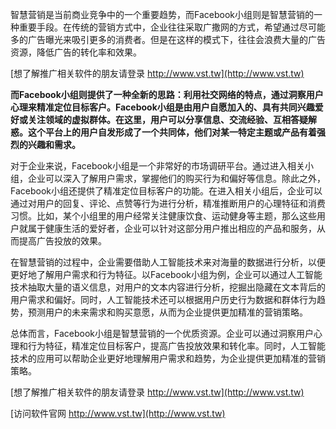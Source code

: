 智慧营销是当前商业竞争中的一个重要趋势，而Facebook小组则是智慧营销的一种重要手段。在传统的营销方式中，企业往往采取广撒网的方式，希望通过尽可能多的广告曝光来吸引更多的消费者。但是在这样的模式下，往往会浪费大量的广告资源，降低广告的转化率和效果。

[想了解推广相关软件的朋友请登录 http://www.vst.tw](http://www.vst.tw)

**而Facebook小组则提供了一种全新的思路：利用社交网络的特点，通过洞察用户心理来精准定位目标客户。Facebook小组是由用户自愿加入的、具有共同兴趣爱好或关注领域的虚拟群体。在这里，用户可以分享信息、交流经验、互相答疑解惑。这个平台上的用户自发形成了一个共同体，他们对某一特定主题或产品有着强烈的兴趣和需求。**

对于企业来说，Facebook小组是一个非常好的市场调研平台。通过进入相关小组，企业可以深入了解用户需求，掌握他们的购买行为和偏好等信息。除此之外，Facebook小组还提供了精准定位目标客户的功能。在进入相关小组后，企业可以通过对用户的回复、评论、点赞等行为进行分析，精准推断用户的心理特征和消费习惯。比如，某个小组里的用户经常关注健康饮食、运动健身等主题，那么这些用户就属于健康生活的爱好者，企业可以针对这部分用户推出相应的产品和服务，从而提高广告投放的效果。

在智慧营销的过程中，企业需要借助人工智能技术来对海量的数据进行分析，以便更好地了解用户需求和行为特征。以Facebook小组为例，企业可以通过人工智能技术抽取大量的语义信息，对用户的文本内容进行分析，挖掘出隐藏在文本背后的用户需求和偏好。同时，人工智能技术还可以根据用户历史行为数据和群体行为趋势，预测用户的未来需求和购买意愿，从而为企业提供更加精准的营销策略。

总体而言，Facebook小组是智慧营销的一个优质资源。企业可以通过洞察用户心理和行为特征，精准定位目标客户，提高广告投放效果和转化率。同时，人工智能技术的应用可以帮助企业更好地理解用户需求和趋势，为企业提供更加精准的营销策略。

[想了解推广相关软件的朋友请登录 http://www.vst.tw](http://www.vst.tw)


[访问软件官网 http://www.vst.tw](http://www.vst.tw)
